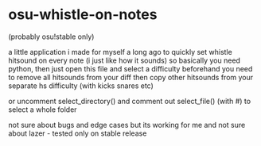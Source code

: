 # osu-whistle-on-notes
(probably osu!stable only)

a little application i made for myself a long ago to quickly set whistle hitsound on every note (i just like how it sounds)
so basically you need python, then just open this file and select a difficulty
beforehand you need to remove all hitsounds from your diff
then copy other hitsounds from your separate hs difficulty (with kicks snares etc)

or uncomment
select_directory() and comment out select_file() (with #) to select a whole folder

not sure about bugs and edge cases but its working for me
and not sure about lazer - tested only on stable release
